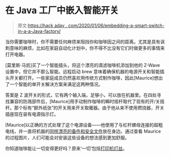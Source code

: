 # 在 Java 工厂中嵌入智能开关

> 原文:[https://hack aday . com/2020/01/06/embedding-a-smart-switch-in-a-a-Java-factory/](https://hackaday.com/2020/01/06/embedding-a-smart-switch-in-a-java-factory/)

当你需要咖啡时，你不需要任何麻烦来阻挡你和咖啡因之间的距离。尤其是具有讽刺意味的麻烦，比如在家庭自动化计划中，你不得不比没有它们时做更多的事情来打开电器。

[莫里斯·马凯]买了一个智能插头，将这个漂亮的滴滤咖啡机添加到他的 Z-Wave 设置中，但它并不那么智能。远程启动 brew 意味着确保机器的电源开关和智能插头开关都打开。一些家庭成员仍然喜欢用传统方式制作咖啡，因此[Maurice]想出了一个智能的单开关解决方案来满足这两种情况。

答案是 Z 波开关的形式，它有两个输入端，足够小，可以放在机器里。在四处寻找兼容的防溅部件后，[Maurice]用手动制作咖啡的瞬时摇杆取代了现有的开/关摇杆。那个标有“额外纸张”的开关用来开关取暖器。由于他从来不使用燃烧器，开关插座现在装有电源指示灯。

[Maurice]以正确的方式处理了这个电源设备——他使用了与杠杆螺母连接的超粗电线，并一直将机器的[同样漂亮的备件和安全文件](https://github.com/mmakaay/home-assistant-configs/blob/master/doc/D.E.%20Moccamaster/Documentation/Moccamaster%20manual%20spare%20parts.pdf)放在身边。通过查看 Maurice 的过程图片，人们可能会对安装这些设备的想法感到更加舒服。

你知道咖啡能让一切变得更好吗？原来‘一切’包括[打印机灯丝](https://hackaday.com/2019/10/14/coffee-makes-3d-printing-better/)。